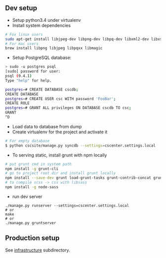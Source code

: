 ## Dev setup

 
* Setup python3.4 under virtualenv
* Install system dependencies
```bash
# Fox linux users
sudo apt-get install libjpeg-dev libpng-dev libpq-dev libxml2-dev libxslt1-dev libmagic-dev
# For mac users
brew install libpng libjpeg libpqxx libmagic
```
* Setup PostgreSQL database:

```bash
> sudo -u postgres psql
[sudo] password for user:
psql (9.4.1)
Type "help" for help.

postgres=# CREATE DATABASE cscdb;
CREATE DATABASE
postgres=# CREATE USER csc WITH password 'FooBar';
CREATE ROLE
postgres=# GRANT ALL privileges ON DATABASE cscdb TO csc;
GRANT
^D
```
* Load data to database from dump
* Create virtualenv for the project and activate it

```bash
# For empty database
$ python cscsite/manage.py syncdb --settings=cscenter.settings.local
```

* To serving static, install grunt with npm locally

```bash
# put grunt cmd in system path
npm install -g grunt-cli
# go to project root dir and install grunt locally
npm install --save-dev grunt load-grunt-tasks grunt-contrib-concat grunt-contrib-uglify grunt-sass grunt-contrib-watch
# to compile scss -> css with libsass
npm install -g node-sass
```
* run dev server 
```
./manage.py runserver --settings=cscenter.settings.local
# or
make
# or
./manage.py gruntserver
```

## Production setup

See [infrastructure](https://github.com/cscenter/site/tree/master/infrastructure) subdirectory.